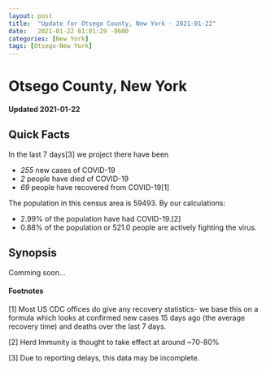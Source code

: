 ```yaml
---
layout: post
title:  "Update for Otsego County, New York - 2021-01-22"
date:   2021-01-22 01:01:29 -0600
categories: [New York]
tags: [Otsego-New York]
---
```


# Otsego County, New York
#### Updated 2021-01-22

## Quick Facts

In the last 7 days[3] we project there have been
- *255* new cases of COVID-19
- *2* people have died of COVID-19
- *69* people have recovered from COVID-19[1]

The population in this census area is 59493. By our calculations:
- 2.99% of the population have had COVID-19.[2]
- 0.88% of the population or 521.0 people are actively fighting the virus.

## Synopsis

Comming soon...


#### Footnotes

[1] Most US CDC offices do give any recovery statistics- we base this on a formula which looks at confirmed new cases
15 days ago (the average recovery time) and deaths over the last 7 days.

[2] Herd Immunity is thought to take effect at around ~70-80%

[3] Due to reporting delays, this data may be incomplete.
 
    